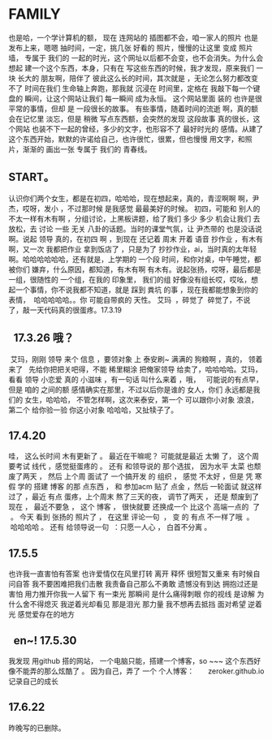 
# FAMILY   
也是哈，一个学计算机的额， 现在 连网站的 插图都不会，咱一家人的照片 也是 发布上来，嗯嗯 抽时间，一定，挑几张 好看的 照片，慢慢的让这里 变成 照片墙， 专属于 我们的 一起的时光，这个网址以后都不会变，也不会消失。为什么会想起 建一个这个东西，本身，只有在 写这些东西的时候，我才发现，原来我们 一块 长大的 朋友啊，陪伴了 彼此这么长的时间，其次就是 ，无论怎么努力都改变不了  时间在我们 生命轴上奔跑，那我就 沉浸在 时间里，定格在 我敲下每一个键盘的 瞬间，让这个网站让我们 每一瞬间 成为永恒。
这个网站里面 装的 也许是很 平常的事情，但却 是 一段很长的故事。 有些事情，随着时间的流逝 啊，真的额 会在记忆里 淡忘，但是 稍微 写点东西额，会突然的发现 这段故事 真的很长，这个网站 也装不下一起的曾经，多少的文字，也形容不了 最好时光的 感情。从建了 这个东西开始，默默的许诺给自己，也许很忙，很累，但也慢慢 用文字，和照片，渐渐的 画出一张 专属于 我们的 青春线。

##  START。
认识你们两个女生，都是在初四，哈哈哈，现在想起来，真的，青涩啊啊 啊，尹杰，哎呀，发小 ，不过那时候 是我感觉 最最美好的时候。 初四，可能和 别人的 不太一样有木有啊 ，分组讨论，上黑板讲题，给了我们 多少 多少 机会让我们 去放松，去 讨论 一些 无关 八卦的话题。当时的课堂气氛，让 尹杰带的 也是没话说啊。说起 领导 真的，在初四 啊 ，到现在 还记着 周末 开着 语音 抄作业 ，有木有啊，又一次 我都把作业 拿到饭店了 ，只是为了 抄抄作业，ai，当时真的太年轻啊。哈哈哈哈哈哈，还有就是，上学期的 一个段 时间，和你对桌，中午睡觉，都被你们 嫌弃，什么原因，都知道，有木有啊 有木有。说起张扬，哎呀，最后都是一组，很随性的 一个组，在我的 印象里， 我们的组 好像没有组长哎，哎吆，想起一个事情，你不说我都不知道，就是 踩到 粪坑 的事 ，现在我都能想象到你的表情，  哈哈哈哈哈。。你 可能自带疯的 天性。  艾玛  ，碎觉了  碎觉了，不说了，敲一天代码真的很蛋疼。17.3.19
##   17.3.26 哦？
  艾玛，刚刚 领导 来个 信息 ，要领对象 上 泰安刷~ 满满的 狗粮啊 ，真的， 领着来了   先给你把把关吧得，不能 稀里糊涂 把俺家领导 给卖了，哈哈哈哈。艾玛，看看 领导 小恋爱 真的 小滋味 ，有一句话 叫什么来着 ，哦，   可能说的有点早，但是 咱的 之间的额 感情确实在那里，不过以后你是谁的 女人，你们 永远都是我们的 女生，哈哈哈， 不管怎样啊，这次来泰安，第一个 可以跟你小对象 浪浪，第二个 给你验一验 你这小对象  哈哈哈，又扯犊子了。 
  
##  17.4.20
哇， 这么长时间 木有更新了 。 最近在干嘛呢？ 可能就是最近 太懒 了， 这个周要考试 线代 ，感觉挺蛋疼的 。 还有 和领导说的 那个选拔， 因为水平 太菜 也颓废了两天 ， 然后 上个周 面试了 一个搞开发 的 组织 ， 感觉 不太好 ，但是 凭 寒假 学的 搭建 博客 的那 点东西 ， 和 参加acm 贴了 点金 ，然后 一轮面试 就这样过了 ，最近 有点 蛋疼，上个周末 熬了三天的夜， 调节了两天 ， 还是 颓废到了现在 ，  最近不要急 ， 这个 博客 ， 很快就要 还换成一个 比这个 高端一点的  了  。 今天 看到 张扬的 照片了 ， 在这里 评论一句  ， 变 的 有点 不一样了哦  。  哈哈哈哈 。 还有 给领导说一句  ：只愿一人心 ， 白首不分离 。
 
 ##  17.5.5
 也许我一直害怕有答案 
也许爱情仅在风里打转 
离开 释怀 
很短暂又重来 
有时候自问自答 
我不要困难把我们击散 
我责备自己那么不勇敢 
遗憾没有到达 
拥抱过还是害怕 
用力推开你我一人留下 
有一束光 
那瞬间 
是什么痛得刺眼 
你的视线 是谅解 
为什么舍不得熄灭 
我逆着光却看见 
那是泪光 
那力量 
我不想再去抵挡 
面对希望 逆着光 
感觉爱存在的地方
  
##    en~!           17.5.30
我发现 用github 搭的网站， 一个电脑只能，搭建一个博客，so ~~~ 这个东西好像不能弄的那么炫酷了 。
因为自己，弄了 一个 个人博客：       zeroker.github.io
记录自己的成长

## 17.6.22
昨晚写的已删除。
